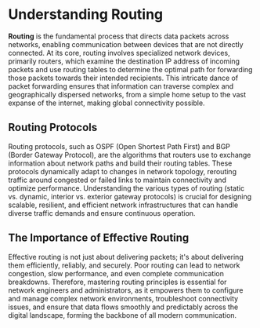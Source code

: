 # Understanding Routing

**Routing** is the fundamental process that directs data packets across networks, enabling communication between devices that are not directly connected. At its core, routing involves specialized network devices, primarily routers, which examine the destination IP address of incoming packets and use routing tables to determine the optimal path for forwarding those packets towards their intended recipients. This intricate dance of packet forwarding ensures that information can traverse complex and geographically dispersed networks, from a simple home setup to the vast expanse of the internet, making global connectivity possible.

## Routing Protocols

Routing protocols, such as OSPF (Open Shortest Path First) and BGP (Border Gateway Protocol), are the algorithms that routers use to exchange information about network paths and build their routing tables. These protocols dynamically adapt to changes in network topology, rerouting traffic around congested or failed links to maintain connectivity and optimize performance. Understanding the various types of routing (static vs. dynamic, interior vs. exterior gateway protocols) is crucial for designing scalable, resilient, and efficient network infrastructures that can handle diverse traffic demands and ensure continuous operation.

## The Importance of Effective Routing

Effective routing is not just about delivering packets; it's about delivering them efficiently, reliably, and securely. Poor routing can lead to network congestion, slow performance, and even complete communication breakdowns. Therefore, mastering routing principles is essential for network engineers and administrators, as it empowers them to configure and manage complex network environments, troubleshoot connectivity issues, and ensure that data flows smoothly and predictably across the digital landscape, forming the backbone of all modern communication.
